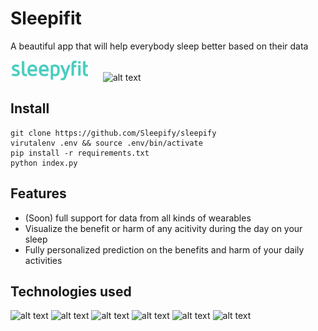 # Sleepifit
A beautiful app that will help everybody sleep better based on their data

<img src="https://github.com/Sleepify/Sleepify/blob/master/Sleepyfit-logo.svg" alt="alt text" width="25%"> &emsp; <img src="https://www.baselhack.ch/frontend/images/logo/baselhack_black.png" alt="alt text" width="15%">

## Install

    git clone https://github.com/Sleepify/sleepify
    virutalenv .env && source .env/bin/activate
    pip install -r requirements.txt
    python index.py


## Features

* (Soon) full support for data from all kinds of wearables
* Visualize the benefit or harm of any acitivity during the day on your sleep
* Fully personalized prediction on the benefits and harm of your daily activities

## Technologies used
<img src="https://www.probytes.net/wp-content/uploads/2018/10/dash-logo-300.png" alt="alt text" width="10%"> <img src="http://www.howcsharp.com/img/1/47/pandas-300x300.jpg" alt="alt text" width="10%">
<img src="https://www.bugcrowd.com/wp-content/uploads/2018/08/Fitbit-Logo.png" alt="alt text" width="10%">
<img src="https://upload.wikimedia.org/wikipedia/commons/thumb/0/05/Scikit_learn_logo_small.svg/1200px-Scikit_learn_logo_small.svg.png" alt="alt text" width="10%"> <img src="https://www.sketchappsources.com/resources/source-image/HealthKit.png" alt="alt text" width="15%"> <img src="https://www.fitrockr.com/onboarding_googlefit_logo.png" alt="alt text" width="15%"> 
